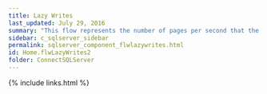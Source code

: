 ```yaml
---
title: ﻿Lazy Writes
last_updated: July 29, 2016
summary: "This flow represents the number of pages per second that the lazy writer is flushing to disk."
sidebar: c_sqlserver_sidebar
permalink: sqlserver_component_flwlazywrites.html
id: Home.flwLazyWrites2
folder: ConnectSQLServer
---
```


{% include links.html %}
